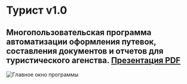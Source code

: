 # Турист v1.0
Многопользовательская программа автоматизации оформления путевок, составления документов и отчетов для туристического агенства. 
[Презентация PDF](https://github.com/mozEvil/Foton/blob/master/%D0%9F%D1%80%D0%B5%D0%B7%D0%B5%D0%BD%D1%82%D0%B0%D1%86%D0%B8%D1%8F_%D0%A2%D1%83%D1%80%D0%B8%D1%81%D1%82.pdf)
---
![Главное окно программы](https://github.com/mozEvil/Foton/blob/master/interface.jpg)
